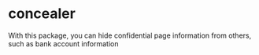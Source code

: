 # concealer

With this package, you can hide confidential page information from others, such as bank account information


